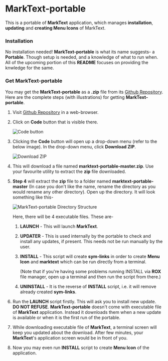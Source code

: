 # MarkText-portable

This is a portable of **MarkText** application, which manages **installation**, **updating** and **creating Menu Icons** of MarkText.

### Installation

No installation needed! **MarkText-portable** is what its name suggests- a **Portable**. Though setup is needed, and a knowledge of what to run when. All of the upcoming portion of this **README** focuses on providing the knwledge for the same.

### Get MarkText-portable

You may get the **MarkText-portable** as a **.zip** file from its [Github Repository](https://github.com/lakshayrohila/marktext-portable). Here are the complete steps (with illustrations) for getting **MarkText-portable**.

1. Visit [Github Repository](https://github.com/lakshayrohila/marktext-portable) in a web-browser.

2. Click on **Code** button that is visible there.
   
   ![Code button](https://drive.google.com/uc?export=view&id=13f7drakepOaT9SQo3MuSY8unNldm9D0I)

3. Clicking the **Code** button will open up a drop-down menu (refer to the below image). In the drop-down menu, click **Download ZIP**.
   
   ![Download ZIP](https://drive.google.com/uc?export=view&id=176YmaZwHd4zNxNEXvHweqJ4aOLvvyH1-)

4. This will download a file named **marktext-portable-master.zip**. Use your favourite utility to extract the **zip** file downloaded.

5. **Step 4** will extract the **zip** file to a folder named **marktext-portable-master** (In case you don't like the name, rename the directory as you would rename any other directory). Open up the directory. It will look something like this-
   
   ![MarkText-portable Directory Structure](https://drive.google.com/uc?export=view&id=1DuwwrNQPIYukSoVu3s64qIADjZNBXu9_)
   
   Here, there will be 4 executable files. These are-
   
   1. **LAUNCH** - This will launch **MarkText**.
   
   2. **UPDATER** - This is used internally by the portable to check and install any updates, if present. This needs not be run manually by the user.
   
   3. **INSTALL** - This script will create **sym-links** in order to create **Menu Icon** and **marktext** which can be run directly from a terminal.
      
      (Note that if you're having some problems running INSTALL via **ROX** file manager, open up a terminal and then run the script from there.)
   
   4. **UNINSTALL** - It is the reverse of **INSTALL** script, i.e. it will remove already created **sym-links**.

6. Run the **LAUNCH** script firstly. This will ask you to install new update. **DO NOT REFUSE**. **MarkText-portable** doesn't come with executable file of **MarkText** application. Instead it downloads them when a new update is available or when it is the first run of the portable.

7. While downloading executable file of **MarkText**, a terminal screen will keep you updated about the download. After few minutes, your **MarkText**'s application screen would be in front of you.

8. Now you may even run **INSTALL** script to create **Menu Icon** of the application.
